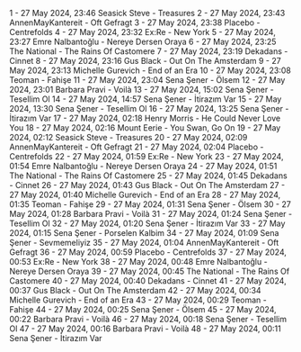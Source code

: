 1 - 27 May 2024, 23:46	Seasick Steve - Treasures
2 - 27 May 2024, 23:43	AnnenMayKantereit - Oft Gefragt
3 - 27 May 2024, 23:38	Placebo - Centrefolds
4 - 27 May 2024, 23:32	Ex:Re - New York
5 - 27 May 2024, 23:27	Emre Nalbantoğlu - Nereye Dersen Oraya
6 - 27 May 2024, 23:25	The National - The Rains Of Castomere
7 - 27 May 2024, 23:19	Dekadans - Cinnet
8 - 27 May 2024, 23:16	Gus Black - Out On The Amsterdam
9 - 27 May 2024, 23:13	Michelle Gurevich - End of an Era
10 - 27 May 2024, 23:08	Teoman - Fahişe
11 - 27 May 2024, 23:04	Sena Şener - Ölsem
12 - 27 May 2024, 23:01	Barbara Pravi - Voilà
13 - 27 May 2024, 15:02	Sena Şener - Tesellim Ol
14 - 27 May 2024, 14:57	Sena Şener - İtirazım Var
15 - 27 May 2024, 13:30	Sena Şener - Tesellim Ol
16 - 27 May 2024, 13:25	Sena Şener - İtirazım Var
17 - 27 May 2024, 02:18	Henry Morris - He Could Never Love You
18 - 27 May 2024, 02:16	Mount Eerie - You Swan, Go On
19 - 27 May 2024, 02:12	Seasick Steve - Treasures
20 - 27 May 2024, 02:09	AnnenMayKantereit - Oft Gefragt
21 - 27 May 2024, 02:04	Placebo - Centrefolds
22 - 27 May 2024, 01:59	Ex:Re - New York
23 - 27 May 2024, 01:54	Emre Nalbantoğlu - Nereye Dersen Oraya
24 - 27 May 2024, 01:51	The National - The Rains Of Castomere
25 - 27 May 2024, 01:45	Dekadans - Cinnet
26 - 27 May 2024, 01:43	Gus Black - Out On The Amsterdam
27 - 27 May 2024, 01:40	Michelle Gurevich - End of an Era
28 - 27 May 2024, 01:35	Teoman - Fahişe
29 - 27 May 2024, 01:31	Sena Şener - Ölsem
30 - 27 May 2024, 01:28	Barbara Pravi - Voilà
31 - 27 May 2024, 01:24	Sena Şener - Tesellim Ol
32 - 27 May 2024, 01:20	Sena Şener - İtirazım Var
33 - 27 May 2024, 01:15	Sena Şener - Porselen Kalbim
34 - 27 May 2024, 01:09	Sena Şener - Sevmemeliyiz
35 - 27 May 2024, 01:04	AnnenMayKantereit - Oft Gefragt
36 - 27 May 2024, 00:59	Placebo - Centrefolds
37 - 27 May 2024, 00:53	Ex:Re - New York
38 - 27 May 2024, 00:48	Emre Nalbantoğlu - Nereye Dersen Oraya
39 - 27 May 2024, 00:45	The National - The Rains Of Castomere
40 - 27 May 2024, 00:40	Dekadans - Cinnet
41 - 27 May 2024, 00:37	Gus Black - Out On The Amsterdam
42 - 27 May 2024, 00:34	Michelle Gurevich - End of an Era
43 - 27 May 2024, 00:29	Teoman - Fahişe
44 - 27 May 2024, 00:25	Sena Şener - Ölsem
45 - 27 May 2024, 00:22	Barbara Pravi - Voilà
46 - 27 May 2024, 00:18	Sena Şener - Tesellim Ol
47 - 27 May 2024, 00:16	Barbara Pravi - Voilà
48 - 27 May 2024, 00:11	Sena Şener - İtirazım Var
